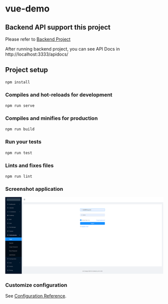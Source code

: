 # vue-demo

## Backend API support this project

Please refer to [Backend Project](https://github.com/longlv91/nestjs-backend)

After running backend project, you can see API Docs in http://localhost:3333/apidocs/

## Project setup
```
npm install
```

### Compiles and hot-reloads for development
```
npm run serve
```

### Compiles and minifies for production
```
npm run build
```

### Run your tests
```
npm run test
```

### Lints and fixes files
```
npm run lint
```

### Screenshot application

<p align="center"><img src="./screenshot.PNG" width="700"></p>


### Customize configuration
See [Configuration Reference](https://cli.vuejs.org/config/).
